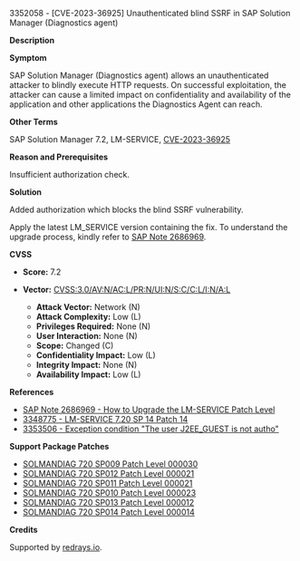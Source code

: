 3352058 - [CVE-2023-36925] Unauthenticated blind SSRF in SAP Solution Manager (Diagnostics agent)

**Description**

**Symptom**

SAP Solution Manager (Diagnostics agent) allows an unauthenticated attacker to blindly execute HTTP requests. On successful exploitation, the attacker can cause a limited impact on confidentiality and availability of the application and other applications the Diagnostics Agent can reach.

**Other Terms**

SAP Solution Manager 7.2, LM-SERVICE, [CVE-2023-36925](https://www.cve.org/CVERecord?id=CVE-2023-36925)

**Reason and Prerequisites**

Insufficient authorization check.

**Solution**

Added authorization which blocks the blind SSRF vulnerability.

Apply the latest LM_SERVICE version containing the fix. To understand the upgrade process, kindly refer to [SAP Note 2686969](https://me.sap.com/notes/2686969).

**CVSS**

- **Score:** 7.2
- **Vector:** [CVSS:3.0/AV:N/AC:L/PR:N/UI:N/S:C/C:L/I:N/A:L](https://nvd.nist.gov/vuln-metrics/cvss/v3-calculator)
  
  - **Attack Vector:** Network (N)
  - **Attack Complexity:** Low (L)
  - **Privileges Required:** None (N)
  - **User Interaction:** None (N)
  - **Scope:** Changed (C)
  - **Confidentiality Impact:** Low (L)
  - **Integrity Impact:** None (N)
  - **Availability Impact:** Low (L)

**References**

- [SAP Note 2686969 - How to Upgrade the LM-SERVICE Patch Level](https://me.sap.com/notes/2686969)
- [3348775 - LM-SERVICE 7.20 SP 14 Patch 14](https://me.sap.com/notes/3348775)
- [3353506 - Exception condition "The user J2EE_GUEST is not autho"](https://me.sap.com/notes/3353506)

**Support Package Patches**

- [SOLMANDIAG 720 SP009 Patch Level 000030](https://notesdownloads.sap.com/note/0040000000826492023)
- [SOLMANDIAG 720 SP012 Patch Level 000021](https://notesdownloads.sap.com/note/0040000000826492023)
- [SOLMANDIAG 720 SP011 Patch Level 000021](https://notesdownloads.sap.com/note/0040000000826492023)
- [SOLMANDIAG 720 SP010 Patch Level 000023](https://notesdownloads.sap.com/note/0040000000826492023)
- [SOLMANDIAG 720 SP013 Patch Level 000012](https://notesdownloads.sap.com/note/0040000000826492023)
- [SOLMANDIAG 720 SP014 Patch Level 000014](https://notesdownloads.sap.com/note/0040000000826492023)

**Credits**

Supported by [redrays.io](https://redrays.io).